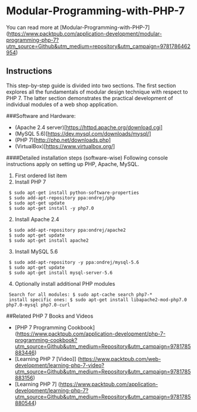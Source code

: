 # Modular-Programming-with-PHP-7

You can read more at [Modular-Programming-with-PHP-7]
(https://www.packtpub.com/application-development/modular-programming-php-7?utm_source=Github&utm_medium=repository&utm_campaign=9781786462954)

## Instructions

This step-by-step guide is divided into two sections.
The first section explores all the fundamentals of modular design technique with respect to PHP 7.
The latter section demonstrates the practical development of individual modules of a web shop application.

###Software and Hardware:
* (Apache 2.4 server)[https://httpd.apache.org/download.cgi]
* (MySQL 5.6)[https://dev.mysql.com/downloads/mysql/]
* (PHP 7)[http://php.net/downloads.php]
* (VirtualBox)[https://www.virtualbox.org/]

####Detailed installation steps (software-wise)
Following console instructions apply on setting up PHP, Apache, MySQL.
1. First ordered list item
1. Install PHP 7
```
 $ sudo apt-get install python-software-properties
 $ sudo add-apt-repository ppa:ondrej/php
 $ sudo apt-get update
 $ sudo apt-get install -y php7.0
```
2. Install Apache 2.4
```
 $ sudo add-apt-repository ppa:ondrej/apache2
 $ sudo apt-get update
 $ sudo apt-get install apache2
```
3. Install MySQL 5.6 
```
 $ sudo add-apt-repository -y ppa:ondrej/mysql-5.6
 $ sudo apt-get update
 $ sudo apt-get install mysql-server-5.6
```
4. Optionally install additional PHP modules
```
 Search for all modules: $ sudo apt-cache search php7-*
 install specific ones: $ sudo apt-get install libapache2-mod-php7.0 php7.0-mysql php7.0-curl
```

##Related PHP 7 Books and Videos

* [PHP 7 Programming Cookbook] (https://www.packtpub.com/application-development/php-7-programming-cookbook?utm_source=Github&utm_medium=Repository&utm_campaign=9781785883446)
* [Learning PHP 7 [Video]] (https://www.packtpub.com/web-development/learning-php-7-video?utm_source=Github&utm_medium=Repository&utm_campaign=9781785883156)
* [Learning PHP 7] (https://www.packtpub.com/application-development/learning-php-7?utm_source=Github&utm_medium=Repository&utm_campaign=9781785880544)


